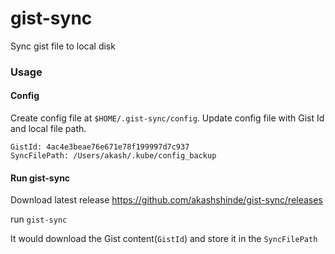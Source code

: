 # gist-sync

Sync gist file to local disk

### Usage

#### Config
Create config file at `$HOME/.gist-sync/config`.
Update config file with Gist Id and local file path.
```
GistId: 4ac4e3beae76e671e78f199997d7c937
SyncFilePath: /Users/akash/.kube/config_backup
```

#### Run gist-sync
Download latest release https://github.com/akashshinde/gist-sync/releases

run `gist-sync`

It would download the Gist content(`GistId`) and store it in the `SyncFilePath`
